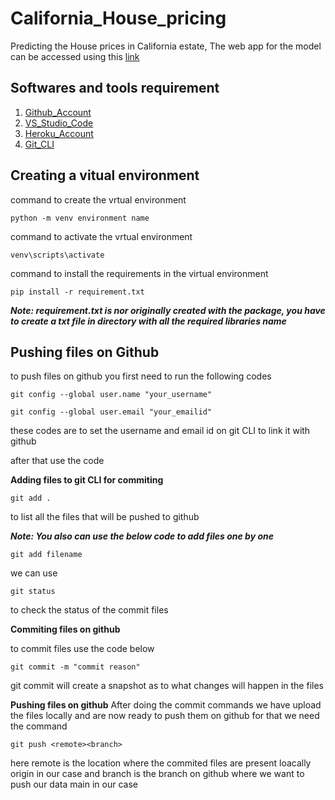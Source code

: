 # California_House_pricing
Predicting the House prices in California estate, The web app for the model can be accessed using this [link](https://square-plush-llama.anvil.app)

## Softwares and tools requirement
1. [Github_Account](https://github.com)
2. [VS_Studio_Code](https://code.visualstudio.com/)
3. [Heroku_Account](https://heroku.com)
4. [Git_CLI](https://git-scm.com)

## Creating a vitual environment

command to create the vrtual environment

```
python -m venv environment name
```

command to activate the vrtual environment

```
venv\scripts\activate
```

command to install the requirements in the virtual environment

```
pip install -r requirement.txt
```
***Note: requirement.txt is nor originally created with the package, you have to create a txt file in directory with all the required libraries name***

## Pushing files on Github

to push files on github you first need to run the following codes

```
git config --global user.name "your_username"
```

```
git config --global user.email "your_emailid" 
```

these codes are to set the username and email id on git CLI to link it with github

after that use the code

**Adding files to git CLI for commiting**

```
git add .
```
to list all the files that will be pushed to github

***Note: You also can use the below code to add files one by one***
```
git add filename
```

we can use

```
git status
```
to check the status of the commit files

**Commiting files on github**

to commit files use the code below

```
git commit -m "commit reason"
```
git commit will create a snapshot as to what changes will happen in the files

**Pushing files on github**
After doing the commit commands we have upload the files locally and are now ready to push them on github
for that we need the command

```
git push <remote><branch>
```
here remote is the location where the commited files are present loacally origin in our case and branch is the branch on github where we want to push our data main in our case